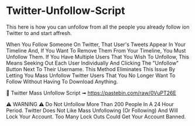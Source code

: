 # Twitter-Unfollow-Script
This here is how you can unfollow from all the people you already follow ion Twitter to and start affresh. 

When You Follow Someone On Twitter, That User's Tweets Appear In Your Timeline And, If You Want To Remove Them From Your Timeline, You Must Unfollow Them. If You Have Multiple Users That You Wish To Unfollow, This Means Seeking Out Each User Individually And Clicking The "Unfollow" Button Next To Their Username. This Method Eliminates This Issue By Letting You Mass Unfollow Twitter Users That You No Longer Want To Follow Without Having To Download Anything.

🔸 Twitter Mass Unfollow Script ➟ https://pastebin.com/raw/0VuPT26E

⚠️ WARNING ⚠️
Do Not Unfollow More Than 200 People In A 24 Hour Period. Twitter Does Not Like Mass Unfollowing (Or Following) And Will Lock Your Account. Too Many Lock Outs Could Get Your Account Banned.
